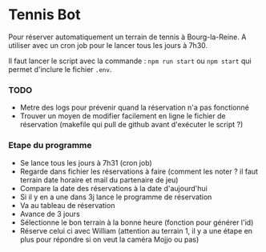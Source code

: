 # Tennis Bot

Pour réserver automatiquement un terrain de tennis à Bourg-la-Reine.
A utiliser avec un cron job pour le lancer tous les jours à 7h30.

Il faut lancer le script avec la commande : `npm run start` ou `npm start` qui permet d'inclure le fichier `.env`.

### TODO

- Metre des logs pour prévenir quand la réservation n'a pas fonctionné
- Trouver un moyen de modifier facilement en ligne le fichier de réservation (makefile qui pull de github avant d'exécuter le script ?)

### Etape du programme

- Se lance tous les jours à 7h31 (cron job)
- Regarde dans fichier les réservations à faire (comment les noter ? il faut terrain date horaire et mail du partenaire de jeu)
- Compare la date des réservations à la date d'aujourd'hui
- Si il y en a une dans 3j lance le programme de réservation
- Va au tableau de réservation
- Avance de 3 jours
- Sélectionne le bon terrain à la bonne heure (fonction pour générer l'id)
- Réserve celui ci avec William (attention au terrain 1, il y a une étape en plus pour répondre si on veut la caméra Mojjo ou pas)